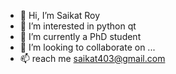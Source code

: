 - 👋 Hi, I’m Saikat Roy
- 👀 I’m interested in python qt 
- 🌱 I’m currently a PhD student
- 💞️ I’m looking to collaborate on ...
- 📫 reach me saikat403@gmail.com

<!---
Saikat248/Saikat248 is a ✨ special ✨ repository because its `README.md` (this file) appears on your GitHub profile.
You can click the Preview link to take a look at your changes.
--->
